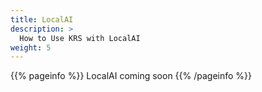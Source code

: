 ```yaml
---
title: LocalAI
description: >
  How to Use KRS with LocalAI
weight: 5
---
```


{{% pageinfo %}}
LocalAI coming soon
{{% /pageinfo %}}